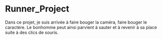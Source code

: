 # Runner_Project
Dans ce projet, je suis arrivée à faire bouger la caméra, faire bouger le caractère.
Le bonhomme peut ainsi parvient à sauter et à revenir à sa place suite à des clics de souris. 
